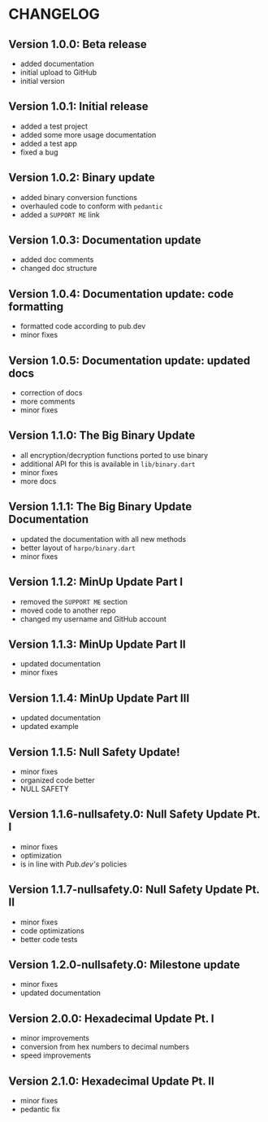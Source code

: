 # CHANGELOG

## Version 1.0.0: Beta release

- added documentation
- initial upload to GitHub
- initial version


## Version 1.0.1: Initial release

- added a test project
- added some more usage documentation
- added a test app
- fixed a bug

## Version 1.0.2: Binary update

- added binary conversion functions
- overhauled code to conform with `pedantic`
- added a `SUPPORT ME` link

## Version 1.0.3: Documentation update

- added doc comments
- changed doc structure

## Version 1.0.4: Documentation update: code formatting

- formatted code according to pub.dev
- minor fixes

## Version 1.0.5: Documentation update: updated docs

- correction of docs
- more comments
- minor fixes

## Version 1.1.0: The Big Binary Update

- all encryption/decryption functions ported to use binary
- additional API for this is available in `lib/binary.dart`
- minor fixes
- more docs

## Version 1.1.1: The Big Binary Update Documentation

- updated the documentation with all new methods
- better layout of `harpo/binary.dart`
- minor fixes

## Version 1.1.2: MinUp Update Part I

- removed the `SUPPORT ME` section
- moved code to another repo
- changed my username and GitHub account

## Version 1.1.3: MinUp Update Part II

- updated documentation
- minor fixes

## Version 1.1.4: MinUp Update Part III

- updated documentation
- updated example

## Version 1.1.5: Null Safety Update!

- minor fixes
- organized code better
- NULL SAFETY

## Version 1.1.6-nullsafety.0: Null Safety Update Pt. I

- minor fixes
- optimization
- is in line with *Pub.dev's* policies

## Version 1.1.7-nullsafety.0: Null Safety Update Pt. II

- minor fixes
- code optimizations
- better code tests

## Version 1.2.0-nullsafety.0: Milestone update

- minor fixes
- updated documentation

## Version 2.0.0: Hexadecimal Update Pt. I

- minor improvements
- conversion from hex numbers to decimal numbers
- speed improvements

## Version 2.1.0: Hexadecimal Update Pt. II

- minor fixes
- pedantic fix
